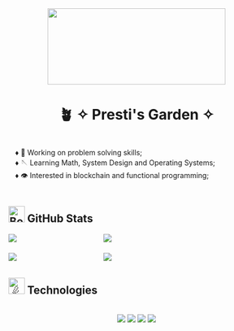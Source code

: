<div align="center">
  <img src="https://64.media.tumblr.com/42709c914d328fbb5f00d1493d2c5e6f/15377933dc28169f-12/s500x750/53135f29aa415ebd7b692e3b4e85f63cda0ca1b4.gif" width="350" height="150"/>
</div>


<div align="center">
  <h1>🪴 ✧ Presti's Garden ✧</h1>
</div>

<br>
ㅤ♦ 🧩 Working on problem solving skills; <br>
ㅤ♦ 🪡 Learning Math, System Design and Operating Systems; <br>
ㅤ♦ 👁️ Interested in blockchain and functional programming; <br>
<br>

<h2>
  <img src="https://raw.githubusercontent.com/Tarikul-Islam-Anik/Telegram-Animated-Emojis/main/Objects/Books.webp" alt="Books" width="32"/>
  GitHub Stats
</h2>

![](https://quotes-github-readme.vercel.app/api?type=vetical&theme=dark)ㅤㅤㅤㅤㅤㅤㅤㅤㅤㅤㅤㅤㅤ
![](https://github-readme-stats.vercel.app/api?username=prestissimogarden&theme=dark&hide_border=false&include_all_commits=true&count_private=true)<br/> <br/>
![](https://github-readme-streak-stats.herokuapp.com/?user=prestissimogarden&theme=dark&hide_border=false)ㅤㅤㅤㅤㅤㅤㅤㅤㅤㅤㅤㅤㅤ
![](https://github-readme-stats.vercel.app/api/top-langs/?username=prestissimogarden&theme=dark&hide_border=false&include_all_commits=true&count_private=true&layout=compact)

<h2>
  <picture>
    <source srcset="https://fonts.gstatic.com/s/e/notoemoji/latest/2604_fe0f/512.webp" type="image/webp">
    <img src="https://fonts.gstatic.com/s/e/notoemoji/latest/2604_fe0f/512.gif" alt="☄" width="32" height="32">
  </picture>
   Technologies
</h3>
<br>

<div align="center">
  <img src="https://img.shields.io/badge/C++-00599C.svg?style=for-the-badge&logo=C++&logoColor=white"/>
  <img src="https://img.shields.io/badge/.NET-512BD4.svg?style=for-the-badge&logo=dotnet&logoColor=white"/>
  <img src="https://img.shields.io/badge/PowerShell-5391FE.svg?style=for-the-badge&logo=PowerShell&logoColor=white"/>
  <img src="https://img.shields.io/badge/Arch%20Linux-1793D1.svg?style=for-the-badge&logo=Arch-Linux&logoColor=white"/>
</div>

<!--
**prestissimogarden/prestissimogarden** is a ✨ _special_ ✨ repository because its `README.md` (this file) appears on your GitHub profile.

Here are some ideas to get you started:

- 🔭 I’m currently working on ...
- 🌱 I’m currently learning ...
- 👯 I’m looking to collaborate on ...
- 🤔 I’m looking for help with ...
- 💬 Ask me about ...
- 📫 How to reach me: ...
- 😄 Pronouns: ...
- ⚡ Fun fact: ...
-->
